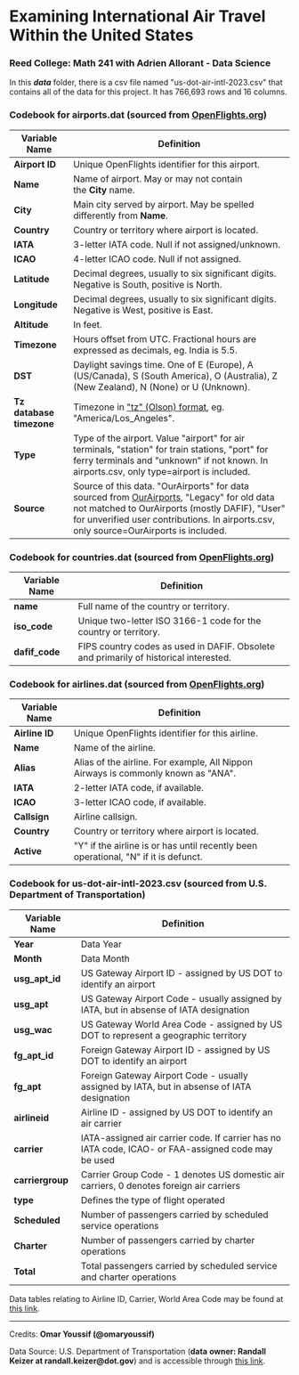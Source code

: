 # **Examining International Air Travel Within the United States**

### Reed College: Math 241 with Adrien Allorant - Data Science

In this ***data*** folder, there is a csv file named "us-dot-air-intl-2023.csv" that contains all of the data for this project. It has 766,693 rows and 16 columns.

### Codebook for **airports.dat** (sourced from [OpenFlights.org](https://openflights.org/data.php))

| Variable Name            | Definition                                                                                                                                                                                                                                                              |
|-----------------|-------------------------------------------------------|
| **Airport ID**           | Unique OpenFlights identifier for this airport.                                                                                                                                                                                                                         |
| **Name**                 | Name of airport. May or may not contain the **City** name.                                                                                                                                                                                                              |
| **City**                 | Main city served by airport. May be spelled differently from **Name**.                                                                                                                                                                                                  |
| **Country**              | Country or territory where airport is located.                                                                                                                                                                                                                          |
| **IATA**                 | 3-letter IATA code. Null if not assigned/unknown.                                                                                                                                                                                                                       |
| **ICAO**                 | 4-letter ICAO code. Null if not assigned.                                                                                                                                                                                                                               |
| **Latitude**             | Decimal degrees, usually to six significant digits. Negative is South, positive is North.                                                                                                                                                                               |
| **Longitude**            | Decimal degrees, usually to six significant digits. Negative is West, positive is East.                                                                                                                                                                                 |
| **Altitude**             | In feet.                                                                                                                                                                                                                                                                |
| **Timezone**             | Hours offset from UTC. Fractional hours are expressed as decimals, eg. India is 5.5.                                                                                                                                                                                    |
| **DST**                  | Daylight savings time. One of E (Europe), A (US/Canada), S (South America), O (Australia), Z (New Zealand), N (None) or U (Unknown).                                                                                                                                    |
| **Tz database timezone** | Timezone in ["tz" (Olson) format](https://en.wikipedia.org/wiki/Tz_database), eg. "America/Los_Angeles".                                                                                                                                                                |
| **Type**                 | Type of the airport. Value "airport" for air terminals, "station" for train stations, "port" for ferry terminals and "unknown" if not known. In airports.csv, only type=airport is included.                                                                            |
| **Source**               | Source of this data. "OurAirports" for data sourced from [OurAirports](https://ourairports.com/data/), "Legacy" for old data not matched to OurAirports (mostly DAFIF), "User" for unverified user contributions. In airports.csv, only source=OurAirports is included. |

### Codebook for **countries.dat** (sourced from [OpenFlights.org](https://openflights.org/data.php))

| Variable Name  | Definition                                                                            |
|-----------------|-------------------------------------------------------|
| **name**       | Full name of the country or territory.                                                |
| **iso_code**   | Unique two-letter ISO 3166-1 code for the country or territory.                       |
| **dafif_code** | FIPS country codes as used in DAFIF. Obsolete and primarily of historical interested. |

### Codebook for **airlines.dat** (sourced from [OpenFlights.org](https://openflights.org/data.php))

| Variable Name  | Definition                                                                          |
|-----------------|-------------------------------------------------------|
| **Airline ID** | Unique OpenFlights identifier for this airline.                                     |
| **Name**       | Name of the airline.                                                                |
| **Alias**      | Alias of the airline. For example, All Nippon Airways is commonly known as "ANA".   |
| **IATA**       | 2-letter IATA code, if available.                                                   |
| **ICAO**       | 3-letter ICAO code, if available.                                                   |
| **Callsign**   | Airline callsign.                                                                   |
| **Country**    | Country or territory where airport is located.                                      |
| **Active**     | "Y" if the airline is or has until recently been operational, "N" if it is defunct. |

### Codebook for **us-dot-air-intl-2023.csv** (sourced from U.S. Department of Transportation)

| Variable Name    | Definition                                                                                          |
|-----------------|-------------------------------------------------------|
| **Year**         | Data Year                                                                                           |
| **Month**        | Data Month                                                                                          |
| **usg_apt_id**   | US Gateway Airport ID - assigned by US DOT to identify an airport                                   |
| **usg_apt**      | US Gateway Airport Code - usually assigned by IATA, but in absense of IATA designation              |
| **usg_wac**      | US Gateway World Area Code - assigned by US DOT to represent a geographic territory                 |
| **fg_apt_id**    | Foreign Gateway Airport ID - assigned by US DOT to identify an airport                              |
| **fg_apt**       | Foreign Gateway Airport Code - usually assigned by IATA, but in absense of IATA designation         |
| **airlineid**    | Airline ID - assigned by US DOT to identify an air carrier                                          |
| **carrier**      | IATA-assigned air carrier code. If carrier has no IATA code, ICAO- or FAA-assigned code may be used |
| **carriergroup** | Carrier Group Code - 1 denotes US domestic air carriers, 0 denotes foreign air carriers             |
| **type**         | Defines the type of flight operated                                                                 |
| **Scheduled**    | Number of passengers carried by scheduled service operations                                        |
| **Charter**      | Number of passengers carried by charter operations                                                  |
| **Total**        | Total passengers carried by scheduled service and charter operations                                |

Data tables relating to Airline ID, Carrier, World Area Code may be found at [this link](http://www.transtats.bts.gov/TableInfo.asp?Table_ID=304&DB_Short_Name=Aviation%20Support%20Tables&Info_Only=1).

------------------------------------------------------------------------

Credits: **Omar Youssif (\@omaryoussif)**

Data Source: U.S. Department of Transportation (**data** **owner: Randall Keizer at randall.keizer\@dot.gov**) and is accessible through [this link](https://data.transportation.gov/Aviation/International_Report_Passengers/xgub-n9bw/about_data).
